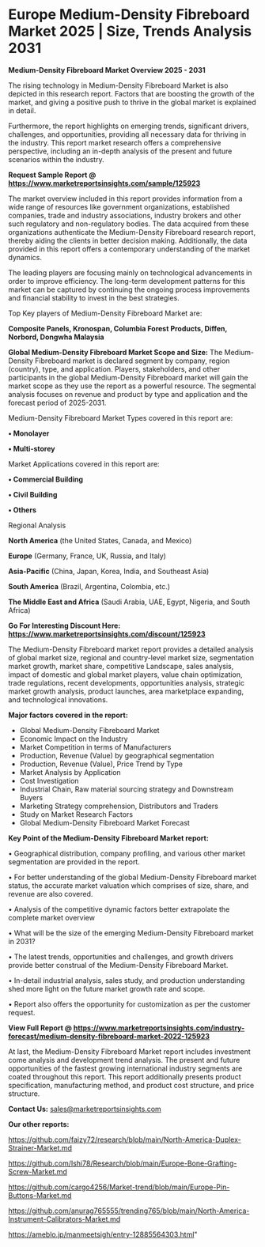 # Europe Medium-Density Fibreboard Market 2025 | Size, Trends Analysis 2031

<Strong> Medium-Density Fibreboard Market Overview 2025 - 2031</strong>

The rising technology in Medium-Density Fibreboard Market is also depicted in this research report. Factors that are boosting the growth of the market, and giving a positive push to thrive in the global market is explained in detail.

Furthermore, the report highlights on emerging trends, significant drivers, challenges, and opportunities, providing all necessary data for thriving in the industry. This report market research offers a comprehensive perspective, including an in-depth analysis of the present and future scenarios within the industry.

<strong>Request Sample Report @ <a href=https://www.marketreportsinsights.com/sample/125923>https://www.marketreportsinsights.com/sample/125923</a></strong>

The market overview included in this report provides information from a wide range of resources like government organizations, established companies, trade and industry associations, industry brokers and other such regulatory and non-regulatory bodies. The data acquired from these organizations authenticate the Medium-Density Fibreboard research report, thereby aiding the clients in better decision making. Additionally, the data provided in this report offers a contemporary understanding of the market dynamics.

The leading players are focusing mainly on technological advancements in order to improve efficiency. The long-term development patterns for this market can be captured by continuing the ongoing process improvements and financial stability to invest in the best strategies.

Top Key players of Medium-Density Fibreboard Market are:

<strong>Composite Panels, Kronospan, Columbia Forest Products, Diffen, Norbord, Dongwha Malaysia</strong>

<strong><b>Global Medium-Density Fibreboard Market Scope and Size:</b></strong>
The Medium-Density Fibreboard market is declared segment by company, region (country), type, and application. Players, stakeholders, and other participants in the global Medium-Density Fibreboard market will gain the market scope as they use the report as a powerful resource. The segmental analysis focuses on revenue and product by type and application and the forecast period of 2025-2031.

Medium-Density Fibreboard Market Types covered in this report are:

<strong>• Monolayer

• Multi-storey</strong>

Market Applications covered in this report are:

<strong>• Commercial Building

• Civil Building

• Others</strong> 

Regional Analysis

<strong>North America</strong> (the United States, Canada, and Mexico)

<strong>Europe</strong> (Germany, France, UK, Russia, and Italy)

<strong>Asia-Pacific</strong> (China, Japan, Korea, India, and Southeast Asia)

<strong>South America</strong> (Brazil, Argentina, Colombia, etc.)

<strong>The Middle East and Africa</strong> (Saudi Arabia, UAE, Egypt, Nigeria, and South Africa)

<strong>Go For Interesting Discount Here: <a href=https://www.marketreportsinsights.com/discount/125923>https://www.marketreportsinsights.com/discount/125923</a></strong>

The Medium-Density Fibreboard market report provides a detailed analysis of global market size, regional and country-level market size, segmentation market growth, market share, competitive Landscape, sales analysis, impact of domestic and global market players, value chain optimization, trade regulations, recent developments, opportunities analysis, strategic market growth analysis, product launches, area marketplace expanding, and technological innovations.

<strong><b>Major factors covered in the report:</b></strong>
<ul>
  <li>Global Medium-Density Fibreboard Market </li>
  <li>Economic Impact on the Industry</li>
  <li>Market Competition in terms of Manufacturers</li>
  <li>Production, Revenue (Value) by geographical segmentation</li>
  <li>Production, Revenue (Value), Price Trend by Type</li>
  <li>Market Analysis by Application</li>
  <li>Cost Investigation</li>
  <li>Industrial Chain, Raw material sourcing strategy and Downstream Buyers</li>
  <li>Marketing Strategy comprehension, Distributors and Traders</li>
  <li>Study on Market Research Factors</li>
  <li>Global Medium-Density Fibreboard Market Forecast</li>
</ul>

<strong><b>Key Point of the Medium-Density Fibreboard Market report:</b></strong>

• Geographical distribution, company profiling, and various other market segmentation are provided in the report.

• For better understanding of the global Medium-Density Fibreboard market status, the accurate market valuation which comprises of size, share, and revenue are also covered.

• Analysis of the competitive dynamic factors better extrapolate the complete market overview

• What will be the size of the emerging Medium-Density Fibreboard market in 2031?

• The latest trends, opportunities and challenges, and growth drivers provide better construal of the Medium-Density Fibreboard Market.

• In-detail industrial analysis, sales study, and production understanding shed more light on the future market growth rate and scope.

• Report also offers the opportunity for customization as per the customer request.

<strong><b>View Full Report @ <a href=https://www.marketreportsinsights.com/industry-forecast/medium-density-fibreboard-market-2022-125923>https://www.marketreportsinsights.com/industry-forecast/medium-density-fibreboard-market-2022-125923</a></b></strong>


At last, the Medium-Density Fibreboard Market report includes investment come analysis and development trend analysis. The present and future opportunities of the fastest growing international industry segments are coated throughout this report. This report additionally presents product specification, manufacturing method, and product cost structure, and price structure.

<strong>Contact Us:</strong>
sales@marketreportsinsights.com

<strong>Our other reports:</strong>

<a href=https://github.com/faizy72/research/blob/main/North-America-Duplex-Strainer-Market.md>https://github.com/faizy72/research/blob/main/North-America-Duplex-Strainer-Market.md</a>

<a href=https://github.com/Ishi78/Research/blob/main/Europe-Bone-Grafting-Screw-Market.md>https://github.com/Ishi78/Research/blob/main/Europe-Bone-Grafting-Screw-Market.md</a>

<a href=https://github.com/cargo4256/Market-trend/blob/main/Europe-Pin-Buttons-Market.md>https://github.com/cargo4256/Market-trend/blob/main/Europe-Pin-Buttons-Market.md</a>

<a href=https://github.com/anurag765555/trending765/blob/main/North-America-Instrument-Calibrators-Market.md>https://github.com/anurag765555/trending765/blob/main/North-America-Instrument-Calibrators-Market.md</a>

<a href=https://ameblo.jp/manmeetsigh/entry-12885564303.html>https://ameblo.jp/manmeetsigh/entry-12885564303.html</a>"
